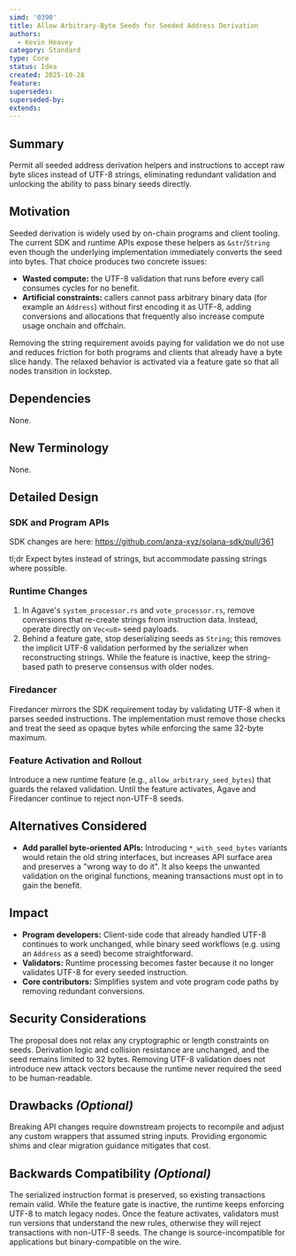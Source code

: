```yaml
---
simd: '0390'
title: Allow Arbitrary-Byte Seeds for Seeded Address Derivation
authors:
  - Kevin Heavey
category: Standard
type: Core
status: Idea
created: 2025-10-28
feature:
supersedes:
superseded-by:
extends:
---
```


## Summary

Permit all seeded address derivation helpers and instructions to accept raw
byte slices instead of UTF-8 strings, eliminating redundant validation and
unlocking the ability to pass binary seeds directly.

## Motivation

Seeded derivation is widely used by on-chain programs and client tooling. The
current SDK and runtime APIs expose these helpers as `&str`/`String` even though
the underlying implementation immediately converts the seed into bytes. That
choice produces two concrete issues:

- **Wasted compute:** the UTF-8 validation that runs before every call consumes
  cycles for no benefit.
- **Artificial constraints:** callers cannot pass arbitrary binary data (for
  example an `Address`) without first encoding it as UTF-8, adding conversions and
  allocations that frequently also increase compute usage onchain and offchain.

Removing the string requirement avoids paying for validation we do not use and
reduces friction for both programs and clients that already have a byte slice
handy. The relaxed behavior is activated via a feature gate so that all nodes
transition in lockstep.

## Dependencies

None.

## New Terminology

None.

## Detailed Design

### SDK and Program APIs

SDK changes are here: https://github.com/anza-xyz/solana-sdk/pull/361

tl;dr Expect bytes instead of strings, but accommodate passing strings where possible.

### Runtime Changes

1. In Agave's `system_processor.rs` and `vote_processor.rs`, remove conversions
   that re-create strings from instruction data. Instead, operate directly on
   `Vec<u8>` seed payloads.
2. Behind a feature gate, stop deserializing seeds as `String`; this removes the
   implicit UTF-8 validation performed by the serializer when reconstructing
   strings. While the feature is inactive, keep the string-based path to preserve
   consensus with older nodes.

### Firedancer

Firedancer mirrors the SDK requirement today by validating UTF-8 when it parses
seeded instructions. The implementation must remove those checks and treat the
seed as opaque bytes while enforcing the same 32-byte maximum.

### Feature Activation and Rollout

Introduce a new runtime feature (e.g., `allow_arbitrary_seed_bytes`) that guards
the relaxed validation. Until the feature activates, Agave and Firedancer
continue to reject non-UTF-8 seeds.

## Alternatives Considered

- **Add parallel byte-oriented APIs:** Introducing `*_with_seed_bytes`
  variants would retain the old string interfaces, but increases API surface area and preserves a "wrong way to do it". It also keeps the unwanted validation on
  the original functions, meaning transactions must opt in to gain the benefit.
## Impact

- **Program developers:** Client-side code that already handled UTF-8 continues to
  work unchanged, while binary seed workflows (e.g. using an `Address` as a seed)
  become straightforward.
- **Validators:** Runtime processing becomes faster because it no
  longer validates UTF-8 for every seeded instruction.
- **Core contributors:** Simplifies system and vote program code paths by
  removing redundant conversions.

## Security Considerations

The proposal does not relax any cryptographic or length constraints on seeds.
Derivation logic and collision resistance are unchanged, and the seed remains
limited to 32 bytes. Removing UTF-8 validation does not introduce new attack
vectors because the runtime never required the seed to be human-readable.

## Drawbacks *(Optional)*

Breaking API changes require downstream projects to recompile and adjust any
custom wrappers that assumed string inputs. Providing ergonomic shims and clear
migration guidance mitigates that cost.

## Backwards Compatibility *(Optional)*

The serialized instruction format is preserved, so existing transactions remain
valid. While the feature gate is inactive, the runtime keeps enforcing UTF-8 to
match legacy nodes. Once the feature activates, validators must run versions
that understand the new rules, otherwise they will reject transactions with
non-UTF-8 seeds. The change is source-incompatible for applications but
binary-compatible on the wire.

